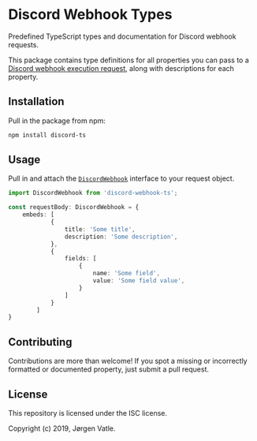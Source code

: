 # Discord Webhook Types
Predefined TypeScript types and documentation for Discord webhook requests.

This package contains type definitions for all properties you can pass to a 
[Discord webhook execution request](https://discordapp.com/developers/docs/resources/webhook#execute-webhook), 
along with descriptions for each property.

## Installation
Pull in the package from npm:
```bash
npm install discord-ts
``` 

## Usage
Pull in and attach the [`DiscordWebhook`](types/Webhook/index.d.ts) interface to your request object.
```typescript
import DiscordWebhook from 'discord-webhook-ts';

const requestBody: DiscordWebhook = {
    embeds: [
            {
                title: 'Some title',
                description: 'Some description',
            },
            {
                fields: [
                    {
                        name: 'Some field',
                        value: 'Some field value',
                    }
                ]
            }
        ]
} 
```

## Contributing
Contributions are more than welcome! If you spot a missing or incorrectly formatted or documented property, 
just submit a pull request.

## License
This repository is licensed under the ISC license.

Copyright (c) 2019, Jørgen Vatle.